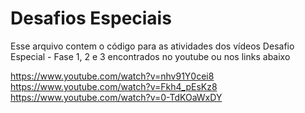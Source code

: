 # Desafios Especiais
Esse arquivo contem o código para as atividades dos vídeos Desafio Especial - Fase 1, 2 e 3 encontrados no youtube ou nos links abaixo

https://www.youtube.com/watch?v=nhv91Y0cei8
https://www.youtube.com/watch?v=Fkh4_pEsKz8
https://www.youtube.com/watch?v=0-TdKOaWxDY
